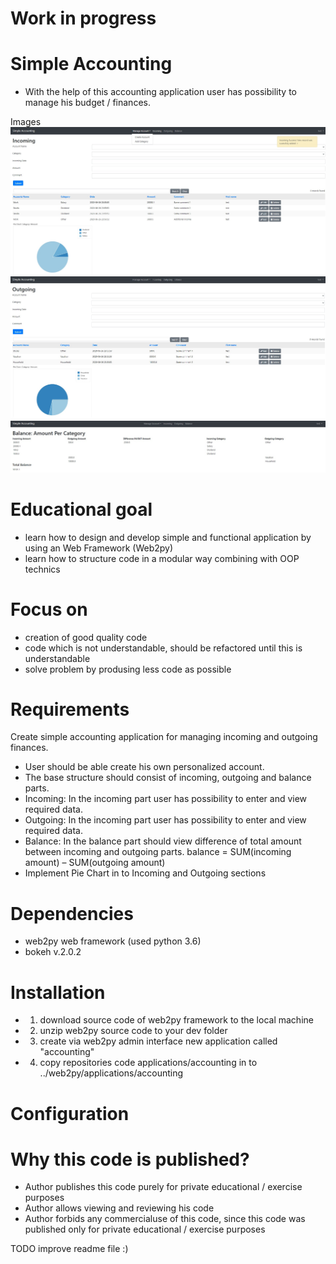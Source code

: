 # Work in progress

# Simple Accounting
* With the help of this accounting application user has possibility to manage his budget / finances.


Images
![image](applications/accounting/images/incoming.jpg)
![image](applications/accounting/images/outgoing.jpg)
![image](applications/accounting/images/balance.jpg)


# Educational goal
 * learn how to design and develop simple and functional application by using an Web Framework (Web2py)
 * learn how to structure code in a modular way combining with OOP technics

# Focus on
 * creation of good quality code
 * code which is not understandable, should be refactored until this is understandable
 * solve problem by produsing less code as possible


# Requirements
Create simple accounting application for managing incoming and outgoing finances.
* User should be able create his own personalized account.
* The base structure should consist of incoming, outgoing and balance parts.
* Incoming: In the incoming part user has possibility to enter and view required data.
* Outgoing: In the incoming part user has possibility to enter and view required data.
* Balance: In the balance part should view difference of total amount between incoming and outgoing parts.
  balance = SUM(incoming amount) – SUM(outgoing amount)
* Implement Pie Chart in to Incoming and Outgoing sections

# Dependencies
  * web2py web framework (used python 3.6)
  * bokeh v.2.0.2


# Installation
* 1. download source code of web2py framework to the local machine
* 2. unzip web2py source code to your dev folder
* 3. create via web2py admin interface new application called "accounting"
* 4. copy repositories code applications/accounting in to ../web2py/applications/accounting

# Configuration

# Why this code is published?
* Author publishes this code purely for private educational / exercise purposes
* Author allows viewing and reviewing his code
* Author forbids any commercialuse of this code,
 since this code was published only for private educational / exercise purposes

TODO improve readme file :)